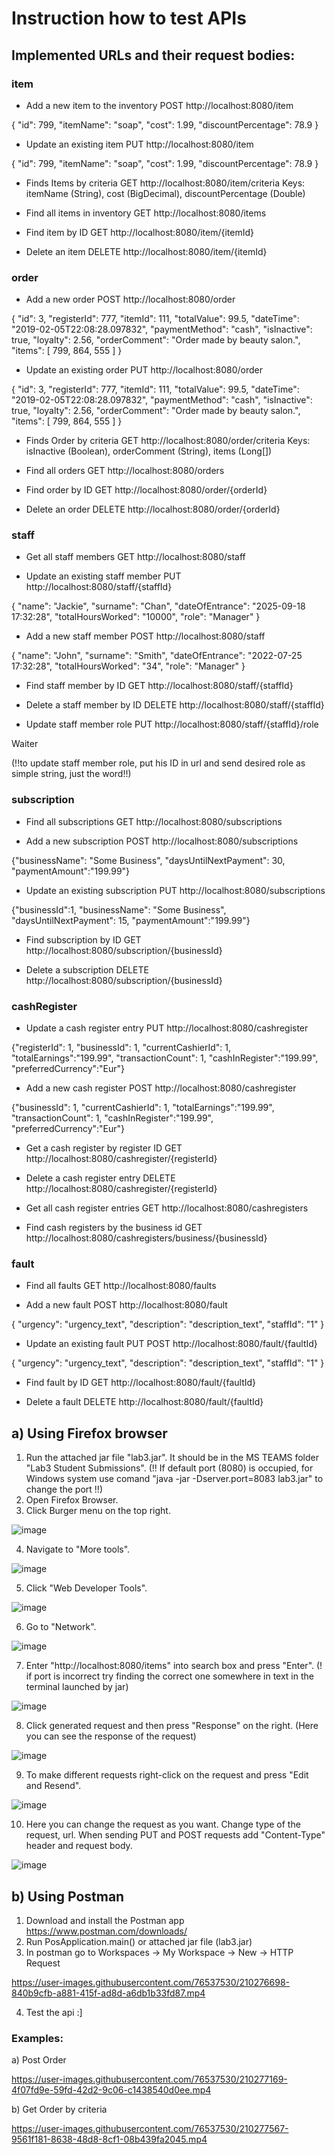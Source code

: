# Instruction how to test APIs

## Implemented URLs and their request bodies:

### item
- Add a new item to the inventory
POST http://localhost:8080/item

{
  "id": 799,
  "itemName": "soap",
  "cost": 1.99,
  "discountPercentage": 78.9
}

- Update an existing item
PUT http://localhost:8080/item

{
  "id": 799,
  "itemName": "soap",
  "cost": 1.99,
  "discountPercentage": 78.9
}

- Finds Items by criteria
GET http://localhost:8080/item/criteria
Keys: itemName (String), cost (BigDecimal), discountPercentage (Double)

- Find all items in inventory
GET http://localhost:8080/items

- Find item by ID
GET http://localhost:8080/item/{itemId}

- Delete an item
DELETE http://localhost:8080/item/{itemId}

### order

- Add a new order
POST http://localhost:8080/order

{
    "id": 3,
    "registerId": 777,
    "itemId": 111,
    "totalValue": 99.5,
    "dateTime": "2019-02-05T22:08:28.097832",
    "paymentMethod": "cash",
    "isInactive": true,
    "loyalty": 2.56,
    "orderComment": "Order made by beauty salon.",
    "items": [
        799,
        864,
        555
    ]
}

- Update an existing order
PUT http://localhost:8080/order

{
    "id": 3,
    "registerId": 777,
    "itemId": 111,
    "totalValue": 99.5,
    "dateTime": "2019-02-05T22:08:28.097832",
    "paymentMethod": "cash",
    "isInactive": true,
    "loyalty": 2.56,
    "orderComment": "Order made by beauty salon.",
    "items": [
        799,
        864,
        555
    ]
}

- Finds Order by criteria
GET http://localhost:8080/order/criteria
Keys: isInactive (Boolean), orderComment (String), items (Long[])

- Find all orders
GET http://localhost:8080/orders

- Find order by ID 
GET http://localhost:8080/order/{orderId}

- Delete an order
DELETE http://localhost:8080/order/{orderId}

### staff

- Get all staff members
GET http://localhost:8080/staff

- Update an existing staff member
PUT http://localhost:8080/staff/{staffId}

{
  "name": "Jackie",
  "surname": "Chan",
  "dateOfEntrance": "2025-09-18 17:32:28",
  "totalHoursWorked": "10000",
  "role": "Manager"
}

- Add a new staff member
POST http://localhost:8080/staff

{
  "name": "John",
  "surname": "Smith",
  "dateOfEntrance": "2022-07-25 17:32:28",
  "totalHoursWorked": "34",
  "role": "Manager"
}

- Find staff member by ID
GET http://localhost:8080/staff/{staffId}

- Delete a staff member by ID
DELETE http://localhost:8080/staff/{staffId}

- Update staff member role
PUT http://localhost:8080/staff/{staffId}/role

Waiter

(!!to update staff member role, put his ID in url and send desired role as simple string, just the word!!)

### subscription

- Find all subscriptions
GET http://localhost:8080/subscriptions

- Add a new subscription
POST http://localhost:8080/subscriptions

{"businessName": "Some Business", "daysUntilNextPayment": 30, "paymentAmount":"199.99"}

- Update an existing subscription
PUT http://localhost:8080/subscriptions

{"businessId":1, "businessName": "Some Business", "daysUntilNextPayment": 15, "paymentAmount":"199.99"}

- Find subscription by ID
GET http://localhost:8080/subscription/{businessId}

- Delete a subscription
DELETE http://localhost:8080/subscription/{businessId}

### cashRegister

- Update a cash register entry
PUT http://localhost:8080/cashregister

{"registerId": 1, "businessId": 1, "currentCashierId": 1, "totalEarnings":"199.99", "transactionCount": 1, "cashInRegister":"199.99", "preferredCurrency":"Eur"}

- Add a new cash register
POST http://localhost:8080/cashregister

{"businessId": 1, "currentCashierId": 1, "totalEarnings":"199.99", "transactionCount": 1, "cashInRegister":"199.99", "preferredCurrency":"Eur"}

- Get a cash register by register ID
GET http://localhost:8080/cashregister/{registerId}

- Delete a cash register entry
DELETE http://localhost:8080/cashregister/{registerId}

- Get all cash register entries
GET http://localhost:8080/cashregisters

- Find cash registers by the business id
GET http://localhost:8080/cashregisters/business/{businessId}

### fault

- Find all faults
GET http://localhost:8080/faults

- Add a new fault
POST http://localhost:8080/fault

{
  "urgency": "urgency_text",
  "description": "description_text",
  "staffId": "1"
}

- Update an existing fault
PUT POST http://localhost:8080/fault/{faultId}

{
  "urgency": "urgency_text",
  "description": "description_text",
  "staffId": "1"
}

- Find fault by ID
GET http://localhost:8080/fault/{faultId}

- Delete a fault
DELETE http://localhost:8080/fault/{faultId}

## a) Using Firefox browser
  1) Run the attached jar file "lab3.jar". It should be in the MS TEAMS folder "Lab3 Student Submissions".
  (!! If default port (8080) is occupied, for Windows system use comand "java -jar -Dserver.port=8083 lab3.jar" to change the port !!)
  2) Open Firefox Browser.
  3) Click Burger menu on the top right.

![image](https://user-images.githubusercontent.com/90321426/210209927-8d5482a5-57cb-4da5-98dd-0e191fadec3f.png)

  4) Navigate to "More tools".

![image](https://user-images.githubusercontent.com/90321426/210210046-f5aa7479-eff0-4be4-a26f-4f64483658bf.png)

  5) Click "Web Developer Tools".

![image](https://user-images.githubusercontent.com/90321426/210210130-1fc53310-b0fa-479f-b81f-85f1e131f095.png)

  6) Go to "Network".

![image](https://user-images.githubusercontent.com/90321426/210210927-78cbda13-a45b-407e-9284-c038e79bbce0.png)

  7) Enter "http://localhost:8080/items" into search box and press "Enter".
     (! if port is incorrect try finding the correct one somewhere in text in the terminal launched by jar)

![image](https://user-images.githubusercontent.com/90321426/210210382-86fcc733-a749-43a2-8282-5775f0f555fd.png)

  8) Click generated request and then press "Response" on the right.
     (Here you can see the response of the request)

![image](https://user-images.githubusercontent.com/90321426/210211100-e2c1fa51-6502-4c40-92e4-4deee8812fff.png)

  9) To make different requests right-click on the request and press "Edit and Resend".

![image](https://user-images.githubusercontent.com/90321426/210211747-35d2530e-1230-4ce7-91c8-b521e61487c3.png)

  10) Here you can change the request as you want. Change type of the request, url. When sending PUT and POST requests add "Content-Type" header and request body.

![image](https://user-images.githubusercontent.com/90321426/210212311-20dfb5b0-01a2-4664-8123-882c5db8734f.png)


## b) Using Postman
  1) Download and install the Postman app https://www.postman.com/downloads/ 
  2) Run PosApplication.main() or attached jar file (lab3.jar)
  3) In postman go to Workspaces -> My Workspace -> New -> HTTP Request
  
https://user-images.githubusercontent.com/76537530/210276698-840b9cfb-a881-415f-ad8d-a6db1b33fd87.mp4

  4) Test the api :]
  
### Examples:
  a) Post Order
    
https://user-images.githubusercontent.com/76537530/210277169-4f07fd9e-59fd-42d2-9c06-c1438540d0ee.mp4

  b) Get Order by criteria
  
https://user-images.githubusercontent.com/76537530/210277567-9561f181-8638-48d8-8cf1-08b439fa2045.mp4

